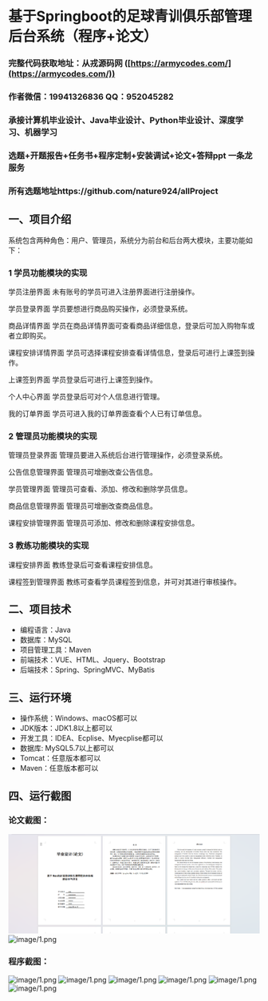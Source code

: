 基于Springboot的足球青训俱乐部管理后台系统（程序+论文）
=
### 完整代码获取地址：从戎源码网 ([https://armycodes.com/](https://armycodes.com/))
### 作者微信：19941326836  QQ：952045282 
### 承接计算机毕业设计、Java毕业设计、Python毕业设计、深度学习、机器学习
### 选题+开题报告+任务书+程序定制+安装调试+论文+答辩ppt 一条龙服务
### 所有选题地址https://github.com/nature924/allProject

一、项目介绍
---
系统包含两种角色：用户、管理员，系统分为前台和后台两大模块，主要功能如下：
### 1 学员功能模块的实现

学员注册界面
未有账号的学员可进入注册界面进行注册操作。

学员登录界面
学员要想进行商品购买操作，必须登录系统。

商品详情界面
学员在商品详情界面可查看商品详细信息，登录后可加入购物车或者立即购买。

课程安排详情界面
学员可选择课程安排查看详情信息，登录后可进行上课签到操作。

上课签到界面
学员登录后可进行上课签到操作。

个人中心界面
学员登录后可对个人信息进行管理。

我的订单界面
学员可进入我的订单界面查看个人已有订单信息。

### 2 管理员功能模块的实现

管理员登录界面
管理员要进入系统后台进行管理操作，必须登录系统。

公告信息管理界面
管理员可增删改查公告信息。

学员管理界面
管理员可查看、添加、修改和删除学员信息。

商品信息管理界面
管理员可增删改查商品信息。

课程安排管理界面
管理员可添加、修改和删除课程安排信息。

### 3 教练功能模块的实现

课程安排界面
教练登录后可查看课程安排信息。

课程签到管理界面
教练可查看学员课程签到信息，并可对其进行审核操作。








二、项目技术
---
- 编程语言：Java
- 数据库：MySQL
- 项目管理工具：Maven
- 前端技术：VUE、HTML、Jquery、Bootstrap
- 后端技术：Spring、SpringMVC、MyBatis

三、运行环境
---
- 操作系统：Windows、macOS都可以
- JDK版本：JDK1.8以上都可以
- 开发工具：IDEA、Ecplise、Myecplise都可以
- 数据库: MySQL5.7以上都可以
- Tomcat：任意版本都可以
- Maven：任意版本都可以

四、运行截图
---
### 论文截图：
![image/1.png](limage/1.png)
![image/1.png](limage/2.png)

### 程序截图：
![image/1.png](image/1.png)
![image/1.png](image/2.png)
![image/1.png](image/3.png)
![image/1.png](image/4.png)
![image/1.png](image/5.png)
![image/1.png](image/6.png)



